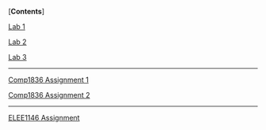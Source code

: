 [**Contents**]

[Lab 1](Lab_1/Lab_1.md)

[Lab 2](Lab_2/Lab_2.md)

[Lab 3](Lab_3/Lab_3.md)

------


[Comp1836 Assignment 1](COMP1836_Assignment_1/COMP1836_Assignment_1.md)

[Comp1836 Assignment 2]()

------


[ELEE1146 Assignment]()
